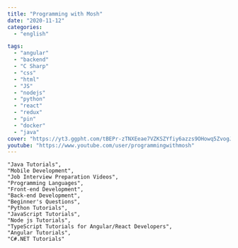 ```yaml
---
title: "Programming with Mosh"
date: "2020-11-12"
categories:
  - "english"

tags:
  - "angular"
  - "backend"
  - "C Sharp"
  - "css"
  - "html"
  - "JS"
  - "nodejs"
  - "python"
  - "react"
  - "redux"
  - "pin"
  - "docker"
  - "java"
cover: "https://yt3.ggpht.com/tBEPr-zTNXEeae7VZKSZYfiy6azzs9OHowq5ZvogJeHoVtKtEw2PXSwzMBKVR7W0MI7gyND8=s88-c-k-c0x00ffffff-no-rj"
youtube: "https://www.youtube.com/user/programmingwithmosh"
---
```




    "Java Tutorials",
    "Mobile Development",
    "Job Interview Preparation Videos",
    "Programming Languages",
    "Front-end Development",
    "Back-end Development",
    "Beginner's Questions",
    "Python Tutorials",
    "JavaScript Tutorials",
    "Node js Tutorials",
    "TypeScript Tutorials for Angular/React Developers",
    "Angular Tutorials",
    "C#.NET Tutorials"